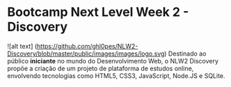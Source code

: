 # Bootcamp Next Level Week 2 - Discovery

![alt text] (https://github.com/ghl0pes/NLW2-Discovery/blob/master/public/images/images/logo.svg)
Destinado ao público **iniciante** no mundo do Desenvolvimento Web, o NLW2 Discovery propõe a criação de um projeto de plataforma de estudos online, envolvendo tecnologias como HTML5, CSS3, JavaScript, Node.JS e SQLite. 
